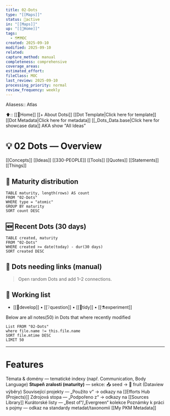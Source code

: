 ```yaml
---
title: 02-Dots
type: "[[Maps]]"
status: 🔄active
in: "[[Maps]]"
up: "[[🏡Home]]"
tags:
  - 🗺️MOC
created: 2025-09-10
modified: 2025-09-10
related:
capture_method: manual
completeness: comprehensive
coverage_areas:
estimated_effort:
fileClass: MOC
last_review: 2025-09-10
processing_priority: normal
review_frequency: weekly
---
```


Aliasess:: Atlas 

⬆️:: [[🏡Home]]
[[+ About Dotsℹ️]]
[[Dot Template|Click here for template]]
[[Dot Metadata|Click here for metadata]]
[[_Dots_Data.base|Click here for showcase data]] AKA show "All Ideas”
# 💡 02 Dots — Overview
[[Concepts]]
[[Ideas]]
[[330-PEOPLE]]
[[Tools]]
[[Quotes]]
[[Statements]]
[[Things]]

## 🌱 Maturity distribution
```dataview
TABLE maturity, length(rows) AS count
FROM "02-Dots"
WHERE type = "atomic"
GROUP BY maturity
SORT count DESC
```

## 🆕 Recent Dots (30 days)
```dataview
TABLE created, maturity
FROM "02-Dots"
WHERE created >= date(today) - dur(30 days)
SORT created DESC
```

## 🔗 Dots needing links (manual)
> Open random Dots and add 1–2 connections.

## 🧪 Working list
- [[🌱develop]] • [[❔question]] • [[🧹tidy]] • [[⚗️experiment]]

Below are all notes(50) in Dots that where recently modified
```dataview
List FROM "02-Dots"
where file.name != this.file.name
SORT file.mtime DESC
LIMIT 50
```
---
# Features
Témata & domény — tematické indexy (např. Communication, Body Language)
**Stupeň zralosti (maturity)** — sekce: 📤 seed → 🍓 fruit (Dataview výběry)
Související projekty — „Použito v“ → odkazy na [[Efforts Hub (Projects)]]
Zdrojová stopa — „Podpořeno z“ → odkazy na [[Sources Library]]
Kurátorské listy — „Best of“/„Evergreen“ kolekce
Poznámky k práci s pojmy — odkaz na standardy metadat/taxonomií [[My PKM Metadata]]